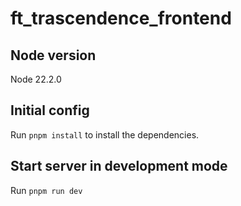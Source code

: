 # ft_trascendence_frontend

## Node version
Node 22.2.0

## Initial config
Run `pnpm install` to install the dependencies.

## Start server in development mode
Run `pnpm run dev`